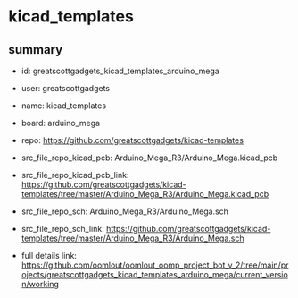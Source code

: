 # kicad_templates
 
## summary 
* id: greatscottgadgets_kicad_templates_arduino_mega
* user: greatscottgadgets
* name: kicad_templates
* board: arduino_mega
* repo: https://github.com/greatscottgadgets/kicad-templates
* src_file_repo_kicad_pcb: Arduino_Mega_R3/Arduino_Mega.kicad_pcb
* src_file_repo_kicad_pcb_link: https://github.com/greatscottgadgets/kicad-templates/tree/master/Arduino_Mega_R3/Arduino_Mega.kicad_pcb


* src_file_repo_sch: Arduino_Mega_R3/Arduino_Mega.sch
* src_file_repo_sch_link: https://github.com/greatscottgadgets/kicad-templates/tree/master/Arduino_Mega_R3/Arduino_Mega.sch
* full details link: https://github.com/oomlout/oomlout_oomp_project_bot_v_2/tree/main/projects/greatscottgadgets_kicad_templates_arduino_mega/current_version/working  








